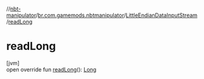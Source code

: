 //[nbt-manipulator](../../../index.md)/[br.com.gamemods.nbtmanipulator](../index.md)/[LittleEndianDataInputStream](index.md)/[readLong](read-long.md)

# readLong

[jvm]\
open override fun [readLong](read-long.md)(): [Long](https://kotlinlang.org/api/latest/jvm/stdlib/kotlin/-long/index.html)
